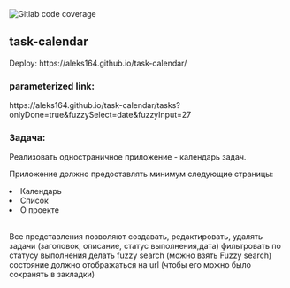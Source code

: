 <img alt="Gitlab code coverage" src="https://img.shields.io/gitlab/coverage/Aleks164/task-calendar/redux/toolkit">

<h2>task-calendar</h2> Deploy: https://aleks164.github.io/task-calendar/
<h3>parameterized link:</h3> https://aleks164.github.io/task-calendar/tasks?onlyDone=true&fuzzySelect=date&fuzzyInput=27
<h3>Задача:</h3>
<p>Реализовать одностраничное приложение - календарь задач.</p>
<p>Приложение должно предоставлять минимум следующие страницы:</p>
<li>Календарь</li>
<li>Список</li>
<li>О проекте</li>
<br/>
<p>Все представления позволяют создавать, редактировать, удалять задачи (заголовок, описание, статус выполнения,дата)
    фильтровать по статусу выполнения делать fuzzy search (можно взять Fuzzy search) состояние должно отображаться на
    url (чтобы его можно было сохранять в закладки)</p>
